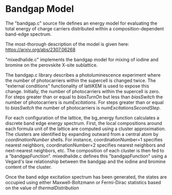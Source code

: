 # Bandgap Model
The "bandgap.c" source file defines an energy model for evaluating the total energy of charge carriers distributed within a composition-dependent band-edge spectrum.  

The most-thorough description of the model is given here: https://arxiv.org/abs/2307.06268

"mixedhalide.c" implements the bandgap model for mixing of iodine and bromine on the perovskite X-site sublattice.  

The bandgap.c library describes a photoluminescence experiment where the number of photocarriers within the supercell is changed twice. The "external conditions" functionality of lattiKEM is used to expose this change. Initially, the number of photocarriers within the supercell is zero. For steps greater than or equal to *biasTurnOn* but less than *biasSwitch* the number of photocarriers is *numExcitations*. For steps greater than or equal to *biasSwitch* the number of photocarriers is *numExcitationsSecondStep*. 

For each configuration of the lattice, the bg_energy function calculates a discrete band edge energy spectrum. First, the local compositions around each formula unit of the lattice are computed using a cluster approximation. The clusters are identified by expanding outward from a central atom by *coordinationNumber* shells. For instance, coordinationNumber=1 specifies nearest neighbors, coordinationNumber=2 specifies nearest neighbors and next-nearest neighbors, etc. The composition of each cluster is then fed to a "bandgapFunction". mixedhalide.c defines this "bandgapFunction" using a Vegard's law relationship between the bandgap and the iodine and bromine content of the cluster.

Once the band edge excitation spectrum has been generated, the states are occupied using either Maxwell-Boltzmann or Fermi-Dirac statistics based on the value of *thermalDistribution*
